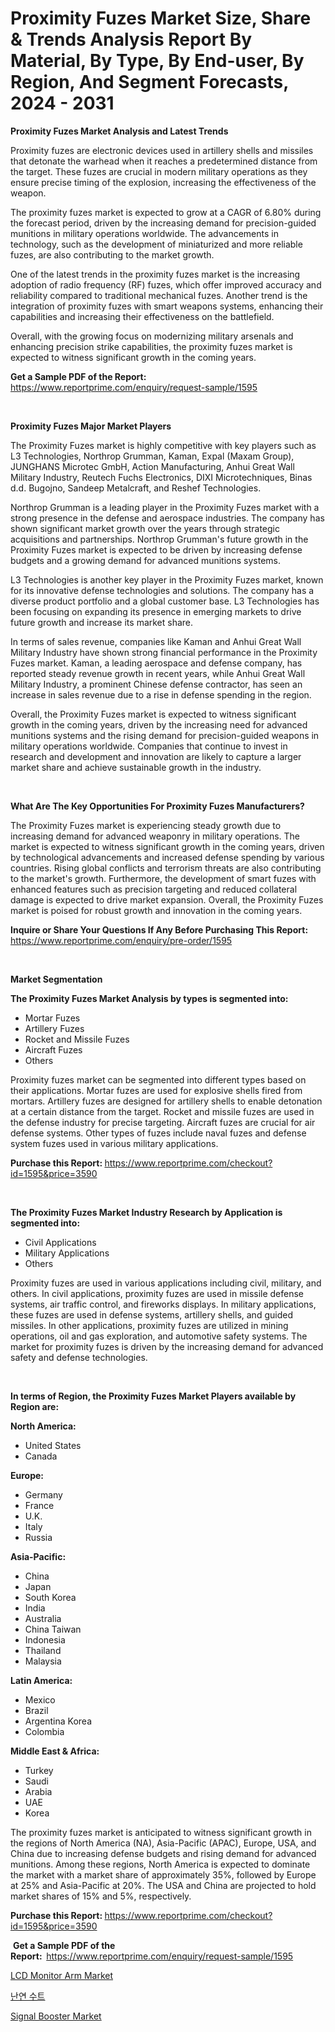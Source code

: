 <p><h1>Proximity Fuzes Market Size, Share & Trends Analysis Report By Material, By Type, By End-user, By Region, And Segment Forecasts, 2024 - 2031</h1></p><p><strong>Proximity Fuzes Market Analysis and Latest Trends</strong></p>
<p><p>Proximity fuzes are electronic devices used in artillery shells and missiles that detonate the warhead when it reaches a predetermined distance from the target. These fuzes are crucial in modern military operations as they ensure precise timing of the explosion, increasing the effectiveness of the weapon.</p><p>The proximity fuzes market is expected to grow at a CAGR of 6.80% during the forecast period, driven by the increasing demand for precision-guided munitions in military operations worldwide. The advancements in technology, such as the development of miniaturized and more reliable fuzes, are also contributing to the market growth.</p><p>One of the latest trends in the proximity fuzes market is the increasing adoption of radio frequency (RF) fuzes, which offer improved accuracy and reliability compared to traditional mechanical fuzes. Another trend is the integration of proximity fuzes with smart weapons systems, enhancing their capabilities and increasing their effectiveness on the battlefield.</p><p>Overall, with the growing focus on modernizing military arsenals and enhancing precision strike capabilities, the proximity fuzes market is expected to witness significant growth in the coming years.</p></p>
<p><strong>Get a Sample PDF of the Report:&nbsp;</strong> <a href="https://www.reportprime.com/enquiry/request-sample/1595">https://www.reportprime.com/enquiry/request-sample/1595</a></p>
<p>&nbsp;</p>
<p><strong>Proximity Fuzes Major Market Players</strong></p>
<p><p>The Proximity Fuzes market is highly competitive with key players such as L3 Technologies, Northrop Grumman, Kaman, Expal (Maxam Group), JUNGHANS Microtec GmbH, Action Manufacturing, Anhui Great Wall Military Industry, Reutech Fuchs Electronics, DIXI Microtechniques, Binas d.d. Bugojno, Sandeep Metalcraft, and Reshef Technologies.</p><p>Northrop Grumman is a leading player in the Proximity Fuzes market with a strong presence in the defense and aerospace industries. The company has shown significant market growth over the years through strategic acquisitions and partnerships. Northrop Grumman's future growth in the Proximity Fuzes market is expected to be driven by increasing defense budgets and a growing demand for advanced munitions systems.</p><p>L3 Technologies is another key player in the Proximity Fuzes market, known for its innovative defense technologies and solutions. The company has a diverse product portfolio and a global customer base. L3 Technologies has been focusing on expanding its presence in emerging markets to drive future growth and increase its market share.</p><p>In terms of sales revenue, companies like Kaman and Anhui Great Wall Military Industry have shown strong financial performance in the Proximity Fuzes market. Kaman, a leading aerospace and defense company, has reported steady revenue growth in recent years, while Anhui Great Wall Military Industry, a prominent Chinese defense contractor, has seen an increase in sales revenue due to a rise in defense spending in the region.</p><p>Overall, the Proximity Fuzes market is expected to witness significant growth in the coming years, driven by the increasing need for advanced munitions systems and the rising demand for precision-guided weapons in military operations worldwide. Companies that continue to invest in research and development and innovation are likely to capture a larger market share and achieve sustainable growth in the industry.</p></p>
<p>&nbsp;</p>
<p><strong>What Are The Key Opportunities For Proximity Fuzes Manufacturers?</strong></p>
<p><p>The Proximity Fuzes market is experiencing steady growth due to increasing demand for advanced weaponry in military operations. The market is expected to witness significant growth in the coming years, driven by technological advancements and increased defense spending by various countries. Rising global conflicts and terrorism threats are also contributing to the market's growth. Furthermore, the development of smart fuzes with enhanced features such as precision targeting and reduced collateral damage is expected to drive market expansion. Overall, the Proximity Fuzes market is poised for robust growth and innovation in the coming years.</p></p>
<p><strong>Inquire or Share Your Questions If Any Before Purchasing This Report:</strong> <a href="https://www.reportprime.com/enquiry/pre-order/1595">https://www.reportprime.com/enquiry/pre-order/1595</a></p>
<p>&nbsp;</p>
<p><strong>Market Segmentation</strong></p>
<p><strong>The Proximity Fuzes Market Analysis by types is segmented into:</strong></p>
<p><ul><li>Mortar Fuzes</li><li>Artillery Fuzes</li><li>Rocket and Missile Fuzes</li><li>Aircraft Fuzes</li><li>Others</li></ul></p>
<p><p>Proximity fuzes market can be segmented into different types based on their applications. Mortar fuzes are used for explosive shells fired from mortars. Artillery fuzes are designed for artillery shells to enable detonation at a certain distance from the target. Rocket and missile fuzes are used in the defense industry for precise targeting. Aircraft fuzes are crucial for air defense systems. Other types of fuzes include naval fuzes and defense system fuzes used in various military applications.</p></p>
<p><strong>Purchase this Report:&nbsp;</strong><a href="https://www.reportprime.com/checkout?id=1595&price=3590">https://www.reportprime.com/checkout?id=1595&price=3590</a></p>
<p>&nbsp;</p>
<p><strong>The Proximity Fuzes Market Industry Research by Application is segmented into:</strong></p>
<p><ul><li>Civil Applications</li><li>Military Applications</li><li>Others</li></ul></p>
<p><p>Proximity fuzes are used in various applications including civil, military, and others. In civil applications, proximity fuzes are used in missile defense systems, air traffic control, and fireworks displays. In military applications, these fuzes are used in defense systems, artillery shells, and guided missiles. In other applications, proximity fuzes are utilized in mining operations, oil and gas exploration, and automotive safety systems. The market for proximity fuzes is driven by the increasing demand for advanced safety and defense technologies.</p></p>
<p>&nbsp;</p>
<p><strong>In terms of Region, the Proximity Fuzes Market Players available by Region are:</strong></p>
<p>
    <p> <strong> North America: </strong>
        <ul>
            <li>United States</li>
            <li>Canada</li>
        </ul>
        </p> 
    <p> <strong> Europe: </strong>
        <ul>
            <li>Germany</li>
            <li>France</li>
            <li>U.K.</li>
            <li>Italy</li>
            <li>Russia</li>
        </ul>
        </p> 
    <p> <strong> Asia-Pacific: </strong>
        <ul>
            <li>China</li>
            <li>Japan</li>
            <li>South Korea</li>
            <li>India</li>
            <li>Australia</li>
            <li>China Taiwan</li>
            <li>Indonesia</li>
            <li>Thailand</li>
            <li>Malaysia</li>
        </ul>
        </p> 
    <p> <strong> Latin America: </strong>
        <ul>
            <li>Mexico</li>
            <li>Brazil</li>
            <li>Argentina Korea</li>
            <li>Colombia</li>
        </ul>
        </p> 
    <p> <strong> Middle East & Africa: </strong>
        <ul>
            <li>Turkey</li>
            <li>Saudi</li>
            <li>Arabia</li>
            <li>UAE</li>
            <li>Korea</li>
        </ul>
    </p>
    </p>
<p><p>The proximity fuzes market is anticipated to witness significant growth in the regions of North America (NA), Asia-Pacific (APAC), Europe, USA, and China due to increasing defense budgets and rising demand for advanced munitions. Among these regions, North America is expected to dominate the market with a market share of approximately 35%, followed by Europe at 25% and Asia-Pacific at 20%. The USA and China are projected to hold market shares of 15% and 5%, respectively.</p></p>
<p><strong>Purchase this Report: </strong><a href="https://www.reportprime.com/checkout?id=1595&price=3590">https://www.reportprime.com/checkout?id=1595&price=3590</a></p>
<p>&nbsp;<strong>Get a Sample PDF of the Report:&nbsp;&nbsp;</strong><a href="https://www.reportprime.com/enquiry/request-sample/1595">https://www.reportprime.com/enquiry/request-sample/1595</a></p>
<p><strong></strong></p>
<p><p><a href="https://github.com/joannesouthgate/Market-Research-Report-List-2/blob/main/lcd-monitor-arm-market.md">LCD Monitor Arm Market</a></p><p><a href="https://github.com/fernandotryO5lson96765/Market-Research-Report-List-1/blob/main/60026439130.md">난연 수트</a></p><p><a href="https://github.com/sofayahoo2023/Market-Research-Report-List-3/blob/main/signal-booster-market.md">Signal Booster Market</a></p></p>
